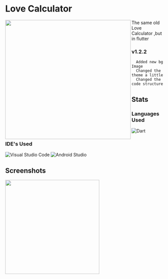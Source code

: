 # Love Calculator

<img align="left" src="https://github.com/fal3n-4ngel/Love-Calculator-Flutter/blob/v1.0.4/image/2.jpg" width="400" height="380" />
The same old Love Calculator ,but in flutter

### v1.2.2
```
  Added new bg Image 
  Changed the theme a little 
  Changed the code structure 
 ```

## Stats
### Languages Used
![Dart](https://img.shields.io/badge/dart-%230175C2.svg?style=for-the-badge&logo=dart&logoColor=white)


### IDE's Used

![Visual Studio Code](https://img.shields.io/badge/Visual%20Studio%20Code-0078d7.svg?style=for-the-badge&logo=visual-studio-code&logoColor=white)
![Android Studio](https://img.shields.io/badge/Android%20Studio-3DDC84.svg?style=for-the-badge&logo=android-studio&logoColor=white)




## Screenshots

<img align ="left" src ="https://github.com/fal3n-4ngel/Love-Calculator-Flutter/blob/v1.2.2/image/ss.png" width="300" height="300" />
